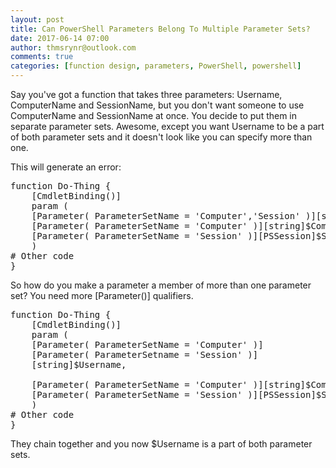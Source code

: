 ```yaml
---
layout: post
title: Can PowerShell Parameters Belong To Multiple Parameter Sets?
date: 2017-06-14 07:00
author: thmsrynr@outlook.com
comments: true
categories: [function design, parameters, PowerShell, powershell]
---
```

Say you've got a function that takes three parameters: Username, ComputerName and SessionName, but you don't want someone to use ComputerName and SessionName at once. You decide to put them in separate parameter sets. Awesome, except you want Username to be a part of both parameter sets and it doesn't look like you can specify more than one.

This will generate an error:

<pre class="lang:ps decode:true ">function Do-Thing {
    [CmdletBinding()]
    param (
    [Parameter( ParameterSetName = 'Computer','Session' )][string]$Username,
    [Parameter( ParameterSetName = 'Computer' )][string]$ComputerName,
    [Parameter( ParameterSetName = 'Session' )][PSSession]$SessionName
    )
# Other code
}</pre>

So how do you make a parameter a member of more than one parameter set? You need more [Parameter()] qualifiers.

<!--more-->

<pre class="lang:ps decode:true ">function Do-Thing {
    [CmdletBinding()]
    param (
    [Parameter( ParameterSetName = 'Computer' )]
    [Parameter( ParameterSetname = 'Session' )]
    [string]$Username,

    [Parameter( ParameterSetName = 'Computer' )][string]$ComputerName,
    [Parameter( ParameterSetName = 'Session' )][PSSession]$SessionName
    )
# Other code
}</pre>

They chain together and you now $Username is a part of both parameter sets.
